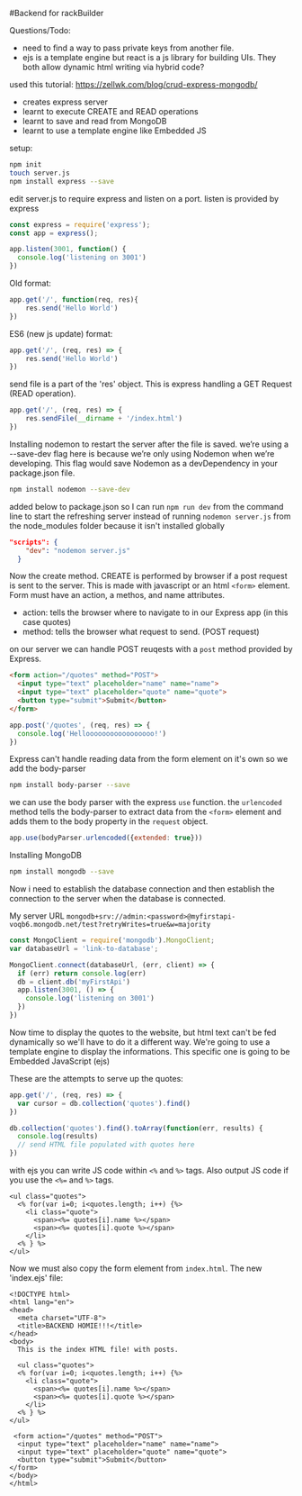 #Backend for rackBuilder 

Questions/Todo:
- need to find a way to pass private keys from another file.
- ejs is a template engine but react is a js library for building UIs. They both allow dynamic html writing via hybrid code?

used this tutorial: https://zellwk.com/blog/crud-express-mongodb/
  - creates express server
  - learnt to execute CREATE and READ operations
  - learnt to save and read from MongoDB
  - learnt to use a template engine like Embedded JS


setup:
```bash
npm init
touch server.js
npm install express --save
```
edit server.js to require express and listen on a port. listen is provided by express
```javascript
const express = require('express');
const app = express();

app.listen(3001, function() {
  console.log('listening on 3001')
})
```


Old format:
```javascript
app.get('/', function(req, res){
	res.send('Hello World')
})

```


ES6 (new js update) format:
```javascript
app.get('/', (req, res) => {
	res.send('Hello World')
})
```

send file is a part of the 'res' object. This is express handling a GET Request (READ operation).
```javascript
app.get('/', (req, res) => {
	res.sendFile(__dirname + '/index.html')
})

```

Installing nodemon to restart the server after the file is saved. we’re using a --save-dev flag here is because we’re only using Nodemon when we’re developing. This flag would save Nodemon as a devDependency in your package.json file.
```bash
npm install nodemon --save-dev
```

added below to package.json so I can run `npm run dev` from the command line to start the refreshing server instead of running `nodemon server.js` from the node_modules folder because it isn't installed globally
```JSON
"scripts": {
    "dev": "nodemon server.js"
  }
```

Now the create method. CREATE is performed by browser if a post request is sent to the server. This is made with javascript or an html `<form>` element. Form must have an action, a methos, and name attributes.
- action: tells the browser where to navigate to in our Express app (in this case quotes)
- method: tells the browser what request to send. (POST request)

on our server we can handle POST reuqests with a `post` method provided by Express.


```html
<form action="/quotes" method="POST">
  <input type="text" placeholder="name" name="name">
  <input type="text" placeholder="quote" name="quote">
  <button type="submit">Submit</button>
</form>
```
```javascript
app.post('/quotes', (req, res) => {
  console.log('Hellooooooooooooooooo!')
})
```

Express can't handle reading data from the form element on it's own so we add the body-parser
```bash
npm install body-parser --save
```

we can use the body parser with the express `use` function. the `urlencoded` method tells the body-parser to extract data from the `<form>` element and adds them to the body property in the `request` object.
```javascript
app.use(bodyParser.urlencoded({extended: true}))
````

Installing MongoDB
```bash
npm install mongodb --save
```


Now i need to establish the database connection and then establish the connection to the server when the database is connected.

My server URL
`mongodb+srv://admin:<password>@myfirstapi-voqb6.mongodb.net/test?retryWrites=true&w=majority`

```javascript
const MongoClient = require('mongodb').MongoClient;
var databaseUrl = 'link-to-database';

MongoClient.connect(databaseUrl, (err, client) => {
  if (err) return console.log(err)
  db = client.db('myFirstApi')
  app.listen(3001, () => {
    console.log('listening on 3001')
  })
})
```

Now time to display the quotes to the website, but html text can't be fed dynamically so we'll have to do it a different way. We're going to use a template engine to display the informations. This specific one is going to be Embedded JavaScript (ejs)

These are the attempts to serve up the quotes:
```javascript
app.get('/', (req, res) => {
  var cursor = db.collection('quotes').find()
})

db.collection('quotes').find().toArray(function(err, results) {
  console.log(results)
  // send HTML file populated with quotes here
})
```

with ejs you can write JS code within `<%` and `%>` tags. Also output JS code if you use the `<%=` and `%>` tags.
```ejs
<ul class="quotes">
  <% for(var i=0; i<quotes.length; i++) {%>
    <li class="quote">
      <span><%= quotes[i].name %></span>
      <span><%= quotes[i].quote %></span>
    </li>
  <% } %>
</ul>

```

Now we must also copy the form element from `index.html`. The new 'index.ejs' file:
```ejs
<!DOCTYPE html>
<html lang="en">
<head>
  <meta charset="UTF-8">
  <title>BACKEND HOMIE!!!</title>
</head>
<body>
  This is the index HTML file! with posts.

  <ul class="quotes">
  <% for(var i=0; i<quotes.length; i++) {%>
    <li class="quote">
      <span><%= quotes[i].name %></span>
      <span><%= quotes[i].quote %></span>
    </li>
  <% } %>
</ul>

 <form action="/quotes" method="POST">
  <input type="text" placeholder="name" name="name">
  <input type="text" placeholder="quote" name="quote">
  <button type="submit">Submit</button>
</form>
</body>
</html>
```






```javascript


```

